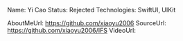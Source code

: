 Name: Yi Cao
Status: Rejected
Technologies: SwiftUI, UIKit

AboutMeUrl: https://github.com/xiaoyu2006
SourceUrl: https://github.com/xiaoyu2006/IFS
VideoUrl: 

<!---
EXAMPLE
Name: John Appleseed
Status: Submitted <or> Winner <or> Distinguished <or> Rejected
Technologies: SwiftUI, RealityKit, CoreGraphic

AboutMeUrl: https://linkedin.com/in/johnappleseed
SourceUrl: https://github.com/johnappleseed/wwdc2025
VideoUrl: https://youtu.be/ABCDE123456
-->
